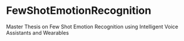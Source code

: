 # FewShotEmotionRecognition
Master Thesis on Few Shot Emotion Recognition using Intelligent Voice Assistants and Wearables
